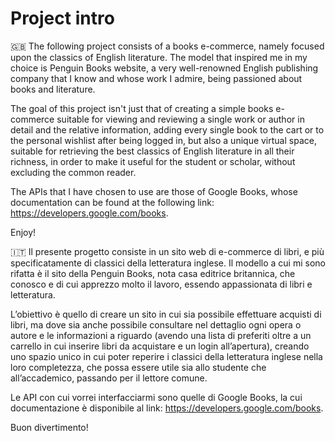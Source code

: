 <h1>Project intro</h1>

🇬🇧
The following project consists of a books e-commerce, namely focused upon the classics of English literature. The model that inspired me in my choice is Penguin Books website, a very well-renowned English publishing company that I know and whose work I admire, being passioned about books and literature.

The goal of this project isn't just that of creating a simple books e-commerce suitable for viewing and reviewing a single work or author in detail and the relative information, adding every single book to the cart or to the personal wishlist after being logged in, but also a unique virtual space, suitable for retrieving the best classics of English literature in all their richness, in order to make it useful for the student or scholar, without excluding the common reader.

The APIs that I have chosen to use are those of Google Books, whose documentation can be found at the following link: https://developers.google.com/books.

Enjoy!

🇮🇹
Il presente progetto consiste in un sito web di e-commerce di libri, e più specificatamente di classici della letteratura inglese. Il modello a cui mi sono rifatta è il sito della Penguin Books, nota casa editrice britannica, che conosco e di cui apprezzo molto il lavoro, essendo appassionata di libri e letteratura.

L’obiettivo è quello di creare un sito in cui sia possibile effettuare acquisti di libri, ma dove sia anche possibile consultare nel dettaglio ogni opera o autore e le informazioni a riguardo (avendo una lista di preferiti oltre a un carrello in cui inserire libri da acquistare e un login all’apertura), creando uno spazio unico in cui poter reperire i classici della letteratura inglese nella loro completezza, che possa essere utile sia allo studente che all’accademico, passando per il lettore comune.

Le API con cui vorrei interfacciarmi sono quelle di Google Books, la cui documentazione è disponibile al link: https://developers.google.com/books.

Buon divertimento!
